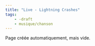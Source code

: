 ```yaml
---
title: "Live - Lightning Crashes"
tags:
    - -draft
    - musique/chanson
---
```


Page créée automatiquement, mais vide.
